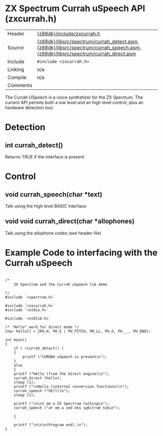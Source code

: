 # ZX Spectrum Currah uSpeech API (zxcurrah.h)

| | |
|----|---|
| Header     | [{z88dk}/include/zxcurrah.h](https://raw.githubusercontent.com/z88dk/z88dk/master/include/zxcurrah.h)    |
| Source     | [{z88dk}/libsrc/spectrum/currah_detect.asm](https://github.com/z88dk/z88dk/tree/master/libsrc/spectrum/currah_detect.asm),  [{z88dk}/libsrc/spectrum/currah_speech.asm](https://github.com/z88dk/z88dk/tree/master/libsrc/spectrum/currah_speech.asm),  [{z88dk}/libsrc/spectrum/currah_direct.asm](https://github.com/z88dk/z88dk/tree/master/libsrc/spectrum/currah_direct.asm)                   |
| Include    | `#include <zxcurrah.h>`             |
| Linking    | n/a                          |
| Compile    | n/a                          |
| Comments   |                              |

The Currah USpeech is a voice synthetizer for the ZX Spectrum.
The current API permits both a low level and an high level control, plus an hardware detection tool.


# Detection


## int currah_detect()

Returns TRUE if the interface is present



# Control


## void currah_speech(char *text)

Talk using the high level BASIC interface


## void void currah_direct(char *allophones)

Talk using the allophone codes
(see header file)

# Example Code to interfacing with the Currah uSpeech

```

/*
	ZX Spectrum and the Currah uSpeech lib demo

*/
#include `<spectrum.h>`

#include `<zxcurrah.h>`
#include `<stdio.h>`

#include `<stdlib.h>`

/* 'Hello" word for direct mode */
char hello[] = {PH_H, PH_E | PH_PITCH, PH_LL, PH_O, PH___, PH_END};

int main()
{
	if ( !currah_detect() )  
	{
		printf ("CURRAH uSpeech is present\n");
	}
	else
	{
	printf ("Hello (from the direct engine)\n");
	currah_direct (hello);
	sleep (1);
	printf ("\nHello (internal conversion functions)\n");
	currah_speech ("hE(ll)o");
	sleep (1);

	printf ("\n\nI am a ZX Spectrum talking\n");
	currah_speech ("aY em a zed eks spEctrum tokin");

	}

	printf ("\n\n\n(Program end).\n");
}

```
